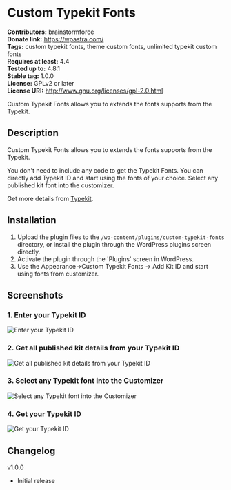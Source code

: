 # Custom Typekit Fonts #
**Contributors:** brainstormforce  
**Donate link:** https://wpastra.com/  
**Tags:** custom typekit fonts, theme custom fonts, unlimited typekit custom fonts  
**Requires at least:** 4.4  
**Tested up to:** 4.8.1  
**Stable tag:** 1.0.0  
**License:** GPLv2 or later  
**License URI:** http://www.gnu.org/licenses/gpl-2.0.html  

Custom Typekit Fonts allows you to extends the fonts supports from the Typekit.

## Description ##

Custom Typekit Fonts allows you to extends the fonts supports from the Typekit.

You don't need to include any code to get the Typekit Fonts. You can directly add Typekit ID and start using the fonts of your choice. Select any published kit font into the customizer.

Get more details from [Typekit](https://typekit.com/).

## Installation ##

1. Upload the plugin files to the `/wp-content/plugins/custom-typekit-fonts` directory, or install the plugin through the WordPress plugins screen directly.
2. Activate the plugin through the 'Plugins' screen in WordPress.
3. Use the Appearance->Custom Typekit Fonts -> Add Kit ID and start using fonts from customizer. 

## Screenshots ##

### 1. Enter your Typekit ID  ###
![Enter your Typekit ID ](http://ps.w.org/custom-typekit-fonts/assets/screenshot-1.png)

### 2. Get all published kit details from your Typekit ID ###
![Get all published kit details from your Typekit ID](http://ps.w.org/custom-typekit-fonts/assets/screenshot-2.png)

### 3. Select any Typekit font into the Customizer ###
![Select any Typekit font into the Customizer](http://ps.w.org/custom-typekit-fonts/assets/screenshot-3.png)

### 4. Get your Typekit ID ###
![Get your Typekit ID](http://ps.w.org/custom-typekit-fonts/assets/screenshot-4.png)


## Changelog ##

v1.0.0
* Initial release
